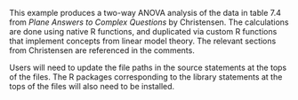 This example produces a two-way ANOVA analysis of the data in table 7.4 from <i>Plane Answers to Complex Questions</i> by Christensen.
The calculations are done using native R functions, and duplicated via custom R functions that implement concepts from linear
model theory. The relevant sections from Christensen are referenced in the comments.

Users will need to update the file paths in the source statements at the tops of the files. The R packages corresponding to the
library statements at the tops of the files will also need to be installed.
